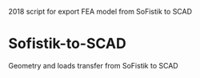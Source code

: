 2018 script for export FEA model from SoFistik to SCAD

# Sofistik-to-SCAD
Geometry and loads transfer from SoFistik to SCAD
